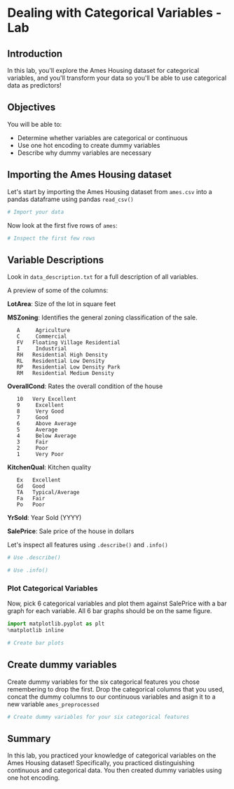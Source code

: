 
# Dealing with Categorical Variables - Lab

## Introduction
In this lab, you'll explore the Ames Housing dataset for categorical variables, and you'll transform your data so you'll be able to use categorical data as predictors!

## Objectives
You will be able to:
* Determine whether variables are categorical or continuous
* Use one hot encoding to create dummy variables
* Describe why dummy variables are necessary

## Importing the Ames Housing dataset

Let's start by importing the Ames Housing dataset from ``ames.csv`` into a pandas dataframe using pandas ``read_csv()``


```python
# Import your data
```

Now look at the first five rows of `ames`:  


```python
# Inspect the first few rows
```

## Variable Descriptions
Look in ``data_description.txt`` for a full description of all variables.

A preview of some of the columns:

**LotArea**: Size of the lot in square feet

**MSZoning**: Identifies the general zoning classification of the sale.
		
       A	 Agriculture
       C	 Commercial
       FV	Floating Village Residential
       I	 Industrial
       RH	Residential High Density
       RL	Residential Low Density
       RP	Residential Low Density Park 
       RM	Residential Medium Density

**OverallCond**: Rates the overall condition of the house

       10	Very Excellent
       9	 Excellent
       8	 Very Good
       7	 Good
       6	 Above Average	
       5	 Average
       4	 Below Average	
       3	 Fair
       2	 Poor
       1	 Very Poor

**KitchenQual**: Kitchen quality

       Ex	Excellent
       Gd	Good
       TA	Typical/Average
       Fa	Fair
       Po	Poor

**YrSold**: Year Sold (YYYY)

**SalePrice**: Sale price of the house in dollars

Let's inspect all features using `.describe()` and `.info()`


```python
# Use .describe()
```


```python
# Use .info()
```

### Plot Categorical Variables

Now, pick 6 categorical variables and plot them against SalePrice with a bar graph for each variable. All 6 bar graphs should be on the same figure.


```python
import matplotlib.pyplot as plt
%matplotlib inline

# Create bar plots
```

## Create dummy variables

Create dummy variables for the six categorical features you chose remembering to drop the first. Drop the categorical columns that you used, concat the dummy columns to our continuous variables and asign it to a new variable `ames_preprocessed`


```python
# Create dummy variables for your six categorical features

```

## Summary

In this lab, you practiced your knowledge of categorical variables on the Ames Housing dataset! Specifically, you practiced distinguishing continuous and categorical data. You then created dummy variables using one hot encoding.
